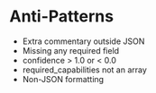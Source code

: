 # Anti-Patterns
- Extra commentary outside JSON
- Missing any required field
- confidence > 1.0 or < 0.0
- required_capabilities not an array
- Non-JSON formatting
